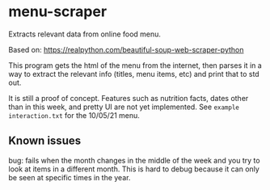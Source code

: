 # menu-scraper
Extracts relevant data from online food menu. 

Based on: https://realpython.com/beautiful-soup-web-scraper-python

This program gets the html of the menu from the internet, then parses it in a way to extract the relevant info (titles, menu items, etc) and print that to std out.

It is still a proof of concept. Features such as nutrition facts, dates other than in this week, and pretty UI are not yet implemented. See `example interaction.txt` for the 10/05/21 menu.

## Known issues
bug: fails when the month changes in the middle of the week and you try to look at items in a different month. This is hard to debug because it can only be seen at specific times in the year.
